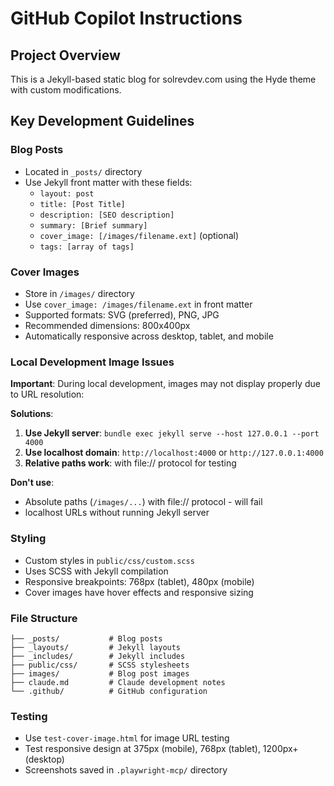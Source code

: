 # GitHub Copilot Instructions

## Project Overview
This is a Jekyll-based static blog for solrevdev.com using the Hyde theme with custom modifications.

## Key Development Guidelines

### Blog Posts
- Located in `_posts/` directory
- Use Jekyll front matter with these fields:
  - `layout: post`
  - `title: [Post Title]`
  - `description: [SEO description]`
  - `summary: [Brief summary]`
  - `cover_image: [/images/filename.ext]` (optional)
  - `tags: [array of tags]`

### Cover Images
- Store in `/images/` directory
- Use `cover_image: /images/filename.ext` in front matter
- Supported formats: SVG (preferred), PNG, JPG
- Recommended dimensions: 800x400px
- Automatically responsive across desktop, tablet, and mobile

### Local Development Image Issues
**Important**: During local development, images may not display properly due to URL resolution:

**Solutions**:
1. **Use Jekyll server**: `bundle exec jekyll serve --host 127.0.0.1 --port 4000`
2. **Use localhost domain**: `http://localhost:4000` or `http://127.0.0.1:4000`
3. **Relative paths work**: with file:// protocol for testing

**Don't use**:
- Absolute paths (`/images/...`) with file:// protocol - will fail
- localhost URLs without running Jekyll server

### Styling
- Custom styles in `public/css/custom.scss`
- Uses SCSS with Jekyll compilation
- Responsive breakpoints: 768px (tablet), 480px (mobile)
- Cover images have hover effects and responsive sizing

### File Structure
```
├── _posts/           # Blog posts
├── _layouts/         # Jekyll layouts
├── _includes/        # Jekyll includes
├── public/css/       # SCSS stylesheets
├── images/           # Blog post images
├── claude.md         # Claude development notes
└── .github/          # GitHub configuration
```

### Testing
- Use `test-cover-image.html` for image URL testing
- Test responsive design at 375px (mobile), 768px (tablet), 1200px+ (desktop)
- Screenshots saved in `.playwright-mcp/` directory